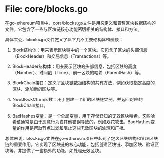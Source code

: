 # File: core/blocks.go

在go-ethereum项目中，core/blocks.go文件是用来定义和管理区块数据结构的文件。它包含了一些与区块链核心功能密切相关的结构体、接口和方法。

具体来说，blocks.go文件定义了以下几个主要结构体和函数：

1. Block结构体：用来表示区块链中的一个区块。它包含了区块的头部信息（BlockHeader）和交易信息（Transactions）等。

2. BlockHeader结构体：用来表示区块的头部信息，包括区块的高度（Number）、时间戳（Time）、前一区块的哈希（ParentHash）等。

3. BlockChain接口：定义了区块链数据结构的共有方法，例如获取指定高度的区块、添加新的区块等。

4. NewBlockChain函数：用于创建一个新的区块链实例，并返回对应的BlockChain接口。

5. BadHashes变量：是一个全局变量，用于存储已知的无效区块哈希。这些哈希值通常是由于恶意行为或其他错误导致的，例如双花攻击。BadHashes变量的作用是帮助节点过滤和阻止这些无效区块的处理和广播。

总体来说，blocks.go文件在go-ethereum项目中起到了定义区块结构和管理区块链的重要作用。它实现了区块链的核心功能，包括创建区块链、添加区块、验证区块等，并提供了一些额外的功能，如处理无效区块。

